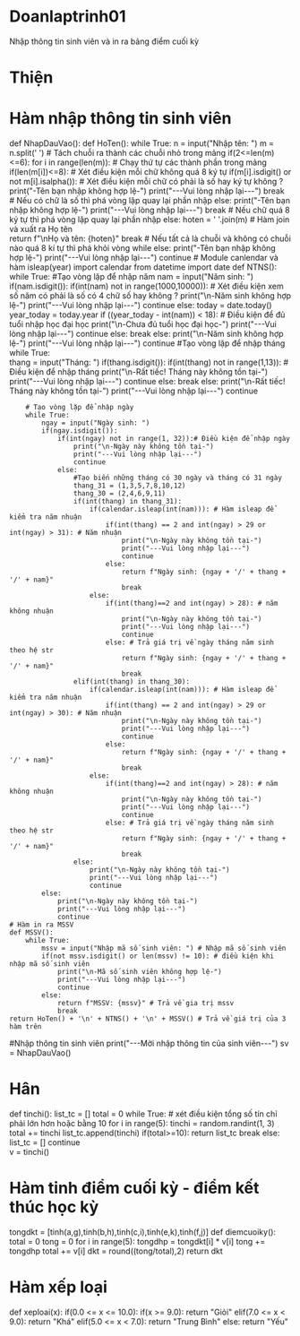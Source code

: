 # Doanlaptrinh01
Nhập thông tin sinh viên và in ra bảng điểm cuối kỳ

# Thiện
# Hàm nhập thông tin sinh viên
def NhapDauVao():
    def HoTen():
        while True:
            n = input("Nhập tên: ")
            m = n.split(' ') # Tách chuỗi ra thành các chuỗi nhỏ trong mảng
            if(2<=len(m)<=6):
                for i in range(len(m)): # Chạy thứ tự các thành phần trong mảng
                    if(len(m[i])<=8): # Xét điều kiện mỗi chữ không quá 8 ký tự
                        if(m[i].isdigit() or not m[i].isalpha()): # Xét điều kiện mỗi chữ có phải là số hay ký tự không ?
                            print("-Tên bạn nhập không hợp lệ-")
                            print("---Vui lòng nhập lại---")
                            break # Nếu có chữ là số thì phá vòng lặp quay lại phần nhập
                    else:
                        print("-Tên bạn nhập không hợp lệ-")
                        print("---Vui lòng nhập lại---")
                        break # Nếu chữ quá 8 ký tự thì phá vòng lặp quay lại phần nhập
                else: 
                    hoten = ' '.join(m) # Hàm join và xuất ra Họ tên  
                    return f"\nHọ và tên: {hoten}"
                    break # Nếu tất cả là chuỗi và không có chuỗi nào quá 8 kí tự thì phá khỏi vòng while
            else:
                print("-Tên bạn nhập không hợp lệ-")
                print("---Vui lòng nhập lại---")
                continue 
    # Module canlendar và hàm isleap(year)
    import calendar
    from datetime import date
    def NTNS():
        while True:
            #Tạo vòng lặp để nhập năm
            nam = input("Năm sinh: ")
            if(nam.isdigit()):
                if(int(nam) not in range(1000,10000)): # Xét điều kiện xem số năm có phải là số có 4 chữ số hay không ?
                    print("\n-Năm sinh không hợp lệ-")
                    print("---Vui lòng nhập lại---")
                    continue
                else:
                    today = date.today()
                    year_today = today.year
                    if ((year_today - int(nam)) < 18): # Điều kiện để đủ tuổi nhập học đại học
                        print("\n-Chưa đủ tuổi học đại học-")
                        print("---Vui lòng nhập lại---")
                        continue
                    else:
                        break
            else:
                print("\n-Năm sinh không hợp lệ-")
                print("---Vui lòng nhập lại---")
                continue
        #Tạo vòng lặp để nhập tháng        
        while True:   
            thang = input("Tháng: ") 
            if(thang.isdigit()):
                if(int(thang) not in range(1,13)): # Điều kiện để nhập tháng
                    print("\n-Rất tiếc! Tháng này không tồn tại-")
                    print("---Vui lòng nhập lại---")
                    continue
                else:
                    break
            else:
                print("\n-Rất tiếc! Tháng này không tồn tại-")
                print("---Vui lòng nhập lại---")
                continue

        # Tạo vòng lặp để nhập ngày
        while True:
            ngay = input("Ngày sinh: ") 
            if(ngay.isdigit()):
                if(int(ngay) not in range(1, 32)):# Điều kiện để nhập ngày
                    print("\n-Ngày này không tồn tại-")
                    print("---Vui lòng nhập lại---")
                    continue
                else:
                    #Tạo biến những tháng có 30 ngày và tháng có 31 ngày
                    thang_31 = (1,3,5,7,8,10,12)
                    thang_30 = (2,4,6,9,11)
                    if(int(thang) in thang_31):
                        if(calendar.isleap(int(nam))): # Hàm isleap để kiểm tra năm nhuận
                            if(int(thang) == 2 and int(ngay) > 29 or int(ngay) > 31): # Năm nhuận
                                print("\n-Ngày này không tồn tại-")
                                print("---Vui lòng nhập lại---")
                                continue
                            else:    
                                return f"Ngày sinh: {ngay + '/' + thang + '/' + nam}"
                                break 
                        else:
                            if(int(thang)==2 and int(ngay) > 28): # năm không nhuận
                                print("\n-Ngày này không tồn tại-")
                                print("---Vui lòng nhập lại---")
                                continue
                            else: # Trả giá trị về ngày tháng năm sinh theo hệ str
                                return f"Ngày sinh: {ngay + '/' + thang + '/' + nam}"  
                                break
                    elif(int(thang) in thang_30):
                        if(calendar.isleap(int(nam))): # Hàm isleap để kiểm tra năm nhuận
                            if(int(thang) == 2 and int(ngay) > 29 or int(ngay) > 30): # Năm nhuận
                                print("\n-Ngày này không tồn tại-")
                                print("---Vui lòng nhập lại---")
                                continue
                            else:    
                                return f"Ngày sinh: {ngay + '/' + thang + '/' + nam}"
                                break
                        else:
                            if(int(thang)==2 and int(ngay) > 28): # năm không nhuận
                                print("\n-Ngày này không tồn tại-")
                                print("---Vui lòng nhập lại---")
                                continue
                            else: # Trả giá trị về ngày tháng năm sinh theo hệ str
                                return f"Ngày sinh: {ngay + '/' + thang + '/' + nam}"  
                                break
                    else:
                        print("\n-Ngày này không tồn tại-")
                        print("---Vui lòng nhập lại---")
                        continue       
            else:
                print("\n-Ngày này không tồn tại-")
                print("---Vui lòng nhập lại---")
                continue
    # Hàm in ra MSSV
    def MSSV():
        while True:
            mssv = input("Nhập mã số sinh viên: ") # Nhập mã số sinh viên
            if(not mssv.isdigit() or len(mssv) != 10): # điều kiện khi nhập mã số sinh viên
                print("\n-Mã số sinh viên không hợp lệ-")
                print("---Vui lòng nhập lại---")
                continue
            else:
                return f"MSSV: {mssv}" # Trả về gia trị mssv
                break
    return HoTen() + '\n' + NTNS() + '\n' + MSSV() # Trả về giá trị của 3 hàm trên


#Nhập thông tin sinh viên
print("---Mời nhập thông tin của sinh viên---")
sv = NhapDauVao()   

# Hân
def tinchi():
    list_tc = []
    total = 0
    while True: # xét điều kiện tổng số tín chỉ phải lớn hơn hoặc bằng 10
        for i in range(5):
            tinchi = random.randint(1, 3)
            total += tinchi
            list_tc.append(tinchi)
        if(total>=10):
            return list_tc
            break
        else:
            list_tc = []
            continue        
v = tinchi()
# Hàm tinh điểm cuối kỳ - điểm kết thúc học kỳ
tongdkt = [tinh(a,g),tinh(b,h),tinh(c,i),tinh(e,k),tinh(f,j)]
def diemcuoiky():
    total = 0
    tong = 0
    for i in range(5):
        tongdhp = tongdkt[i] * v[i]
        tong += tongdhp
        total += v[i]
    dkt = round((tong/total),2)
    return dkt    
# Hàm xếp loại 
def xeploai(x):
    if(0.0 <= x <= 10.0):
        if(x >= 9.0):
            return "Giỏi"
        elif(7.0 <= x < 9.0):
            return "Khá"
        elif(5.0 <= x < 7.0):
            return "Trung Bình"
        else:
            return "Yếu"
